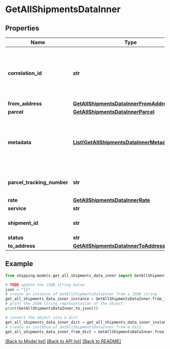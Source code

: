 # GetAllShipmentsDataInner


## Properties

Name | Type | Description | Notes
------------ | ------------- | ------------- | -------------
**correlation_id** | **str** | This is a GUID (globally unique identifier) that&#39;s automatically generated for every request that the webserver receives. | [optional] 
**from_address** | [**GetAllShipmentsDataInnerFromAddress**](GetAllShipmentsDataInnerFromAddress.md) |  | [optional] 
**parcel** | [**GetAllShipmentsDataInnerParcel**](GetAllShipmentsDataInnerParcel.md) |  | [optional] 
**metadata** | [**List[GetAllShipmentsDataInnerMetadataInner]**](GetAllShipmentsDataInnerMetadataInner.md) | Additional metadata that needs to be stored for this shipment can be added here. For now, &#x60;costAccountName&#x60; is supported. | [optional] 
**parcel_tracking_number** | **str** | The Tracking number given to the Parcel for tracking purpose. | [optional] 
**rate** | [**GetAllShipmentsDataInnerRate**](GetAllShipmentsDataInnerRate.md) |  | [optional] 
**service** | **str** |  | [optional] 
**shipment_id** | **str** | A unique identifier associated with the Shipment. | [optional] 
**status** | **str** |  | [optional] 
**to_address** | [**GetAllShipmentsDataInnerToAddress**](GetAllShipmentsDataInnerToAddress.md) |  | [optional] 

## Example

```python
from shipping.models.get_all_shipments_data_inner import GetAllShipmentsDataInner

# TODO update the JSON string below
json = "{}"
# create an instance of GetAllShipmentsDataInner from a JSON string
get_all_shipments_data_inner_instance = GetAllShipmentsDataInner.from_json(json)
# print the JSON string representation of the object
print(GetAllShipmentsDataInner.to_json())

# convert the object into a dict
get_all_shipments_data_inner_dict = get_all_shipments_data_inner_instance.to_dict()
# create an instance of GetAllShipmentsDataInner from a dict
get_all_shipments_data_inner_from_dict = GetAllShipmentsDataInner.from_dict(get_all_shipments_data_inner_dict)
```
[[Back to Model list]](../README.md#documentation-for-models) [[Back to API list]](../README.md#documentation-for-api-endpoints) [[Back to README]](../README.md)


